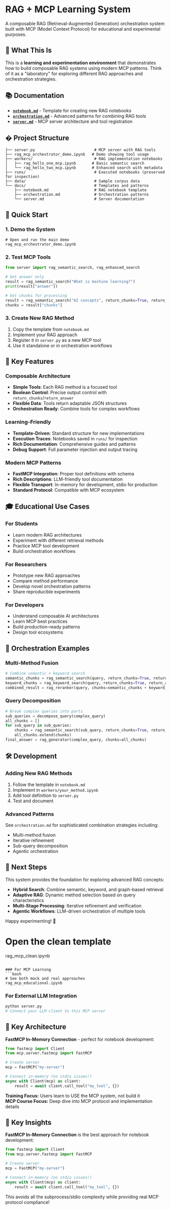 # RAG + MCP Learning System

A composable RAG (Retrieval-Augmented Generation) orchestration system built with MCP (Model Context Protocol) for educational and experimental purposes.

## 🎯 What This Is

This is a **learning and experimentation environment** that demonstrates how to build composable RAG systems using modern MCP patterns. Think of it as a "laboratory" for exploring different RAG approaches and orchestration strategies.

## 📚 Documentation

- **[`notebook.md`](notebook.md)** - Template for creating new RAG notebooks
- **[`orchestration.md`](orchestration.md)** - Advanced patterns for combining RAG tools  
- **[`server.md`](server.md)** - MCP server architecture and tool registration

## �️ Project Structure

```
├── server.py                          # MCP server with RAG tools
├── rag_mcp_orchestrator_demo.ipynb   # Demo showing tool usage
├── workers/                           # RAG implementation notebooks
│   ├── rag_hello_one_mcp.ipynb       # Basic semantic search
│   └── rag_hello_two_mcp.ipynb       # Enhanced search with metadata
├── runs/                              # Executed notebooks (preserved for inspection)
├── data/                              # Sample corpus data
└── docs/                              # Templates and patterns
    ├── notebook.md                    # RAG notebook template
    ├── orchestration.md               # Orchestration patterns
    └── server.md                      # Server documentation
```

## 🚀 Quick Start

### 1. Demo the System
```jupyter
# Open and run the main demo
rag_mcp_orchestrator_demo.ipynb
```

### 2. Test MCP Tools
```python
from server import rag_semantic_search, rag_enhanced_search

# Get answer only
result = rag_semantic_search("What is machine learning?")
print(result["answer"])

# Get chunks for processing
result = rag_semantic_search("AI concepts", return_chunks=True, return_answer=False)
chunks = result["chunks"]
```

### 3. Create New RAG Method
1. Copy the template from `notebook.md`
2. Implement your RAG approach
3. Register it in `server.py` as a new MCP tool
4. Use it standalone or in orchestration workflows

## 🔧 Key Features

### Composable Architecture
- **Simple Tools**: Each RAG method is a focused tool
- **Boolean Control**: Precise output control with `return_chunks`/`return_answer`
- **Flexible Data**: Tools return adaptable JSON structures
- **Orchestration Ready**: Combine tools for complex workflows

### Learning-Friendly
- **Template-Driven**: Standard structure for new implementations
- **Execution Traces**: Notebooks saved in `runs/` for inspection
- **Rich Documentation**: Comprehensive guides and patterns
- **Debug Support**: Full parameter injection and output tracing

### Modern MCP Patterns
- **FastMCP Integration**: Proper tool definitions with schema
- **Rich Descriptions**: LLM-friendly tool documentation
- **Flexible Transport**: In-memory for development, stdio for production
- **Standard Protocol**: Compatible with MCP ecosystem

## 🎓 Educational Use Cases

### For Students
- Learn modern RAG architectures
- Experiment with different retrieval methods
- Practice MCP tool development
- Build orchestration workflows

### For Researchers  
- Prototype new RAG approaches
- Compare method performance
- Develop novel orchestration patterns
- Share reproducible experiments

### For Developers
- Understand composable AI architectures  
- Learn MCP best practices
- Build production-ready patterns
- Design tool ecosystems

## 🔄 Orchestration Examples

### Multi-Method Fusion
```python
# Combine semantic + keyword search
semantic_chunks = rag_semantic_search(query, return_chunks=True, return_answer=False)
keyword_chunks = rag_keyword_search(query, return_chunks=True, return_answer=False)
combined_result = rag_reranker(query, chunks=semantic_chunks + keyword_chunks)
```

### Query Decomposition
```python
# Break complex queries into parts
sub_queries = decompose_query(complex_query)
all_chunks = []
for sub_query in sub_queries:
    chunks = rag_semantic_search(sub_query, return_chunks=True, return_answer=False)
    all_chunks.extend(chunks)
final_answer = rag_generator(complex_query, chunks=all_chunks)
```

## 🛠️ Development

### Adding New RAG Methods
1. Follow the template in `notebook.md`
2. Implement in `workers/your_method.ipynb`
3. Add tool definition to `server.py`
4. Test and document

### Advanced Patterns
See `orchestration.md` for sophisticated combination strategies including:
- Multi-method fusion
- Iterative refinement  
- Sub-query decomposition
- Agentic orchestration

## 🎯 Next Steps

This system provides the foundation for exploring advanced RAG concepts:

- **Hybrid Search**: Combine semantic, keyword, and graph-based retrieval
- **Adaptive RAG**: Dynamic method selection based on query characteristics  
- **Multi-Stage Processing**: Iterative refinement and verification
- **Agentic Workflows**: LLM-driven orchestration of multiple tools

Happy experimenting! 🚀
# Open the clean template
rag_mcp_clean.ipynb
```

### For MCP Learning
```bash
# See both mock and real approaches
rag_mcp_educational.ipynb
```

### For External LLM Integration
```bash
python server.py
# Connect your LLM client to this MCP server
```

## 🎯 Key Architecture

**FastMCP In-Memory Connection** - perfect for notebook development:
```python
from fastmcp import Client
from mcp.server.fastmcp import FastMCP

# Create server
mcp = FastMCP("my-server")

# Connect in-memory (no stdio issues!)
async with Client(mcp) as client:
    result = await client.call_tool("my_tool", {})
```

**Training Focus:** Users learn to USE the MCP system, not build it  
**MCP Course Focus:** Deep dive into MCP protocol and implementation details

## 🎯 Key Insights

**FastMCP In-Memory Connection** is the best approach for notebook development:
```python
from fastmcp import Client
from mcp.server.fastmcp import FastMCP

# Create server
mcp = FastMCP("my-server")

# Connect in-memory (no stdio issues!)
async with Client(mcp) as client:
    result = await client.call_tool("my_tool", {})
```

This avoids all the subprocess/stdio complexity while providing real MCP protocol compliance!